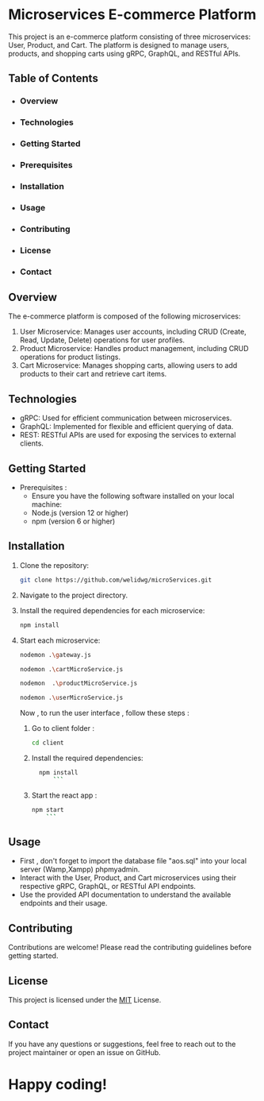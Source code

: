 # Microservices E-commerce Platform

This project is an e-commerce platform consisting of three microservices: User, Product, and Cart. The platform is designed to manage users, products, and shopping carts using gRPC, GraphQL, and RESTful APIs.

## Table of Contents

- ### Overview
- ### Technologies
- ### Getting Started
- ### Prerequisites
- ### Installation
- ### Usage
- ### Contributing
- ### License
- ### Contact

## Overview

The e-commerce platform is composed of the following microservices:

1. User Microservice: Manages user accounts, including CRUD (Create, Read, Update, Delete) operations for user profiles.
2. Product Microservice: Handles product management, including CRUD operations for product listings.
3. Cart Microservice: Manages shopping carts, allowing users to add products to their cart and retrieve cart items.

## Technologies

- gRPC: Used for efficient communication between microservices.
- GraphQL: Implemented for flexible and efficient querying of data.
- REST: RESTful APIs are used for exposing the services to external clients.

## Getting Started

- Prerequisites :
  - Ensure you have the following software installed on your local machine:
  - Node.js (version 12 or higher)
  - npm (version 6 or higher)

## Installation

1.  Clone the repository:

    ```bash
    git clone https://github.com/welidwg/microServices.git
    ```

2.  Navigate to the project directory.
3.  Install the required dependencies for each microservice:
    ```bash
    npm install
    ```
4.  Start each microservice:
    ```bash
    nodemon .\gateway.js
    ```
    ```bash
    nodemon .\cartMicroService.js
    ```
    ```bash
    nodemon  .\productMicroService.js
    ```
    ```bash
    nodemon .\userMicroService.js
    ```
    Now , to run the user interface , follow these steps :
    1.  Go to client folder :
        ```bash
        cd client
        ```
    2.  Install the required dependencies:
        ````bash
          npm install
              ```
        ````
    3.  Start the react app :
        ````bash
        npm start
            ```
        ````

## Usage

- First , don't forget to import the database file "aos.sql" into your local server (Wamp,Xampp) phpmyadmin.
- Interact with the User, Product, and Cart microservices using their respective gRPC, GraphQL, or RESTful API endpoints.
- Use the provided API documentation to understand the available endpoints and their usage.

## Contributing

Contributions are welcome! Please read the contributing guidelines before getting started.

## License

This project is licensed under the [MIT](https://choosealicense.com/licenses/mit/) License.

## Contact

If you have any questions or suggestions, feel free to reach out to the project maintainer or open an issue on GitHub.

# Happy coding!

